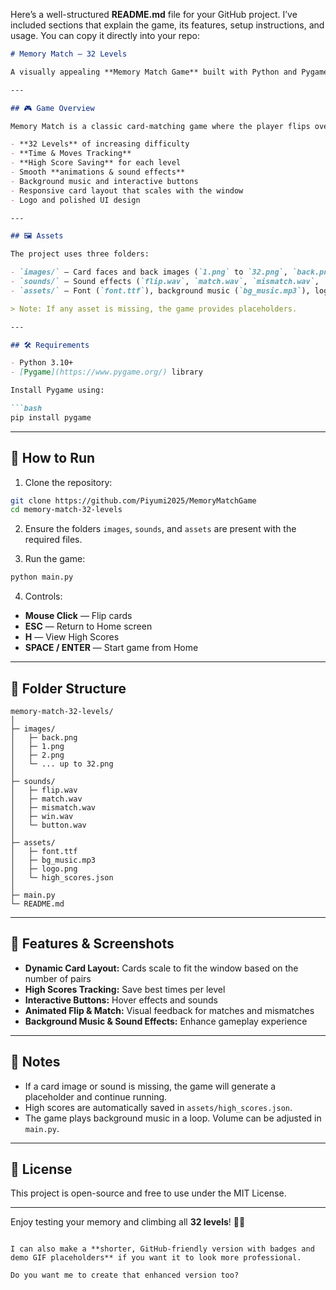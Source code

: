 Here’s a well-structured **README.md** file for your GitHub project. I’ve included sections that explain the game, its features, setup instructions, and usage. You can copy it directly into your repo:

````markdown
# Memory Match — 32 Levels

A visually appealing **Memory Match Game** built with Python and Pygame. Test your memory skills across **32 challenging levels**, track your best times, and enjoy smooth animations and sound effects!

---

## 🎮 Game Overview

Memory Match is a classic card-matching game where the player flips over cards to find matching pairs. This version includes:

- **32 Levels** of increasing difficulty
- **Time & Moves Tracking**
- **High Score Saving** for each level
- Smooth **animations & sound effects**
- Background music and interactive buttons
- Responsive card layout that scales with the window
- Logo and polished UI design

---

## 🖼️ Assets

The project uses three folders:

- `images/` — Card faces and back images (`1.png` to `32.png`, `back.png`)
- `sounds/` — Sound effects (`flip.wav`, `match.wav`, `mismatch.wav`, `win.wav`, `button.wav`)
- `assets/` — Font (`font.ttf`), background music (`bg_music.mp3`), logo (`logo.png`), and `high_scores.json` for storing scores

> Note: If any asset is missing, the game provides placeholders.

---

## 🛠️ Requirements

- Python 3.10+
- [Pygame](https://www.pygame.org/) library

Install Pygame using:

```bash
pip install pygame
````

---

## 🚀 How to Run

1. Clone the repository:

```bash
git clone https://github.com/Piyumi2025/MemoryMatchGame
cd memory-match-32-levels
```

2. Ensure the folders `images`, `sounds`, and `assets` are present with the required files.

3. Run the game:

```bash
python main.py
```

4. Controls:

* **Mouse Click** — Flip cards
* **ESC** — Return to Home screen
* **H** — View High Scores
* **SPACE / ENTER** — Start game from Home

---

## 📁 Folder Structure

```
memory-match-32-levels/
│
├─ images/
│   ├─ back.png
│   ├─ 1.png
│   ├─ 2.png
│   └─ ... up to 32.png
│
├─ sounds/
│   ├─ flip.wav
│   ├─ match.wav
│   ├─ mismatch.wav
│   ├─ win.wav
│   └─ button.wav
│
├─ assets/
│   ├─ font.ttf
│   ├─ bg_music.mp3
│   ├─ logo.png
│   └─ high_scores.json
│
├─ main.py
└─ README.md
```

---

## 🎨 Features & Screenshots

* **Dynamic Card Layout:** Cards scale to fit the window based on the number of pairs
* **High Scores Tracking:** Save best times per level
* **Interactive Buttons:** Hover effects and sounds
* **Animated Flip & Match:** Visual feedback for matches and mismatches
* **Background Music & Sound Effects:** Enhance gameplay experience

---

## 🔧 Notes

* If a card image or sound is missing, the game will generate a placeholder and continue running.
* High scores are automatically saved in `assets/high_scores.json`.
* The game plays background music in a loop. Volume can be adjusted in `main.py`.

---

## 📌 License

This project is open-source and free to use under the MIT License.

---

Enjoy testing your memory and climbing all **32 levels**! 🧠💡

```

I can also make a **shorter, GitHub-friendly version with badges and demo GIF placeholders** if you want it to look more professional.  

Do you want me to create that enhanced version too?
```
